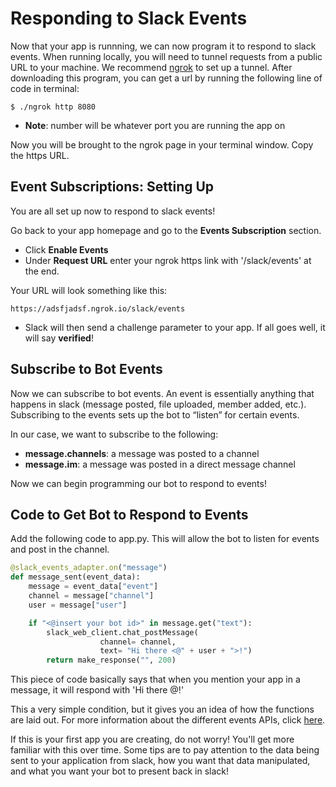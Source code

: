 # Responding to Slack Events
Now that your app is runnning, we can now program it to respond to slack events. When running locally, you will need to tunnel requests from a public URL to your machine. We recommend [ngrok](https://ngrok.com/) to set up a tunnel. After downloading this program, you can get a url by running the following line of code in terminal:

```
$ ./ngrok http 8080
```
- **Note**: number will be whatever port you are running the app on

Now you will be brought to the ngrok page in your terminal window. Copy the https URL.

## Event Subscriptions: Setting Up
You are all set up now to respond to slack events! 

Go back to your app homepage and go to the **Events Subscription** section. 
- Click **Enable Events**
- Under **Request URL** enter your ngrok https link with '/slack/events' at the end.

Your URL will look something like this:
```
https://adsfjadsf.ngrok.io/slack/events
```

- Slack will then send a challenge parameter to your app. If all goes well, it will say **verified**!

## Subscribe to Bot Events

Now we can subscribe to bot events. An event is essentially anything that happens in slack (message posted, file uploaded, member added, etc.). Subscribing to the events sets up the bot to “listen” for certain events. 

In our case, we want to subscribe to the following:
- **message.channels**: a message was posted to a channel
- **message.im**: a message was posted in a direct message channel

Now we can begin programming our bot to respond to events!

## Code to Get Bot to Respond to Events

Add the following code to app.py. This will allow the bot to listen for events and post in the channel.

```Python
@slack_events_adapter.on("message")
def message_sent(event_data):
    message = event_data["event"]
    channel = message["channel"]
    user = message["user"]

    if "<@insert your bot id>" in message.get("text"):
        slack_web_client.chat_postMessage(
                    channel= channel,
                    text= "Hi there <@" + user + ">!")
        return make_response("", 200)
```

This piece of code basically says that when you mention your app in a message, it will respond with 'Hi there @<your name>!'

This a very simple condition, but it gives you an idea of how the functions are laid out. For more information about the different events APIs, click [here](https://api.slack.com/methods). 

If this is your first app you are creating, do not worry! You'll get more familiar with this over time. Some tips are to pay attention to the data being sent to your application from slack, how you want that data manipulated, and what you want your bot to present back in slack!
